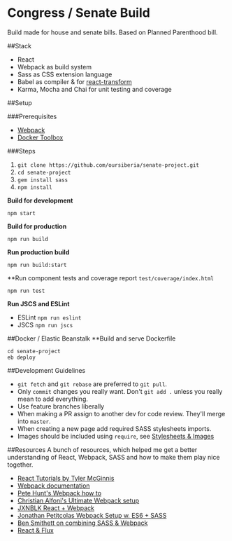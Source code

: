 # Congress / Senate Build
Build made for house and senate bills. Based on Planned Parenthood bill.


##Stack
* React
* Webpack as build system
* Sass as CSS extension language
* Babel as compiler & for [react-transform](https://github.com/gaearon/babel-plugin-react-transform)
* Karma, Mocha and Chai for unit testing and coverage

##Setup

###Prerequisites
* [Webpack](https://webpack.github.io/docs/installation.html)
* [Docker Toolbox](https://www.docker.com/docker-toolbox)

###Steps
1. `git clone https://github.com/oursiberia/senate-project.git`
1. `cd senate-project`
1. `gem install sass`
1. `npm install`

**Build for development**
```
npm start
```

**Build for production**
```
npm run build
```

**Run production build**
```
npm run build:start
```

**Run component tests and coverage report `test/coverage/index.html`
```
npm run test
```

**Run JSCS and ESLint**
* ESLint `npm run eslint`
* JSCS `npm run jscs`

##Docker / Elastic Beanstalk
**Build and serve Dockerfile
```
cd senate-project
eb deploy

```

##Development Guidelines
* `git fetch` and `git rebase` are preferred to `git pull`.
* Only `commit` changes you really want. Don't `git add .` unless you really mean to add everything.
* Use feature branches liberally
* When making a PR assign to another dev for code review. They'll merge into `master`.
* When creating a new page add required SASS stylesheets imports.
* Images should be included using `require`, see [Stylesheets & Images](https://github.com/petehunt/webpack-howto#5-stylesheets-and-images)

##Resources
A bunch of resources, which helped me get a better understanding of React, Webpack, SASS and how to make them play nice together.

* [React Tutorials by Tyler McGinnis](http://tylermcginnis.com/category/react/)
* [Webpack documentation](https://webpack.github.io/)
* [Pete Hunt's Webpack how to](https://github.com/petehunt/webpack-howto)
* [Christian Alfoni's Ultimate Webpack setup](http://www.christianalfoni.com/articles/2015_04_19_The-ultimate-webpack-setup)
* [JXNBLK React + Webpack](http://jxnblk.com/writing/posts/static-site-generation-with-react-and-webpack/)
* [Jonathan Petitcolas Webpack Setup w. ES6 + SASS](http://www.jonathan-petitcolas.com/2015/05/15/howto-setup-webpack-on-es6-react-application-with-sass.html)
* [Ben Smithett on combining SASS & Webpack](http://bensmithett.com/smarter-css-builds-with-webpack/)
* [React & Flux](https://medium.com/@tribou/react-and-flux-for-the-rest-of-us-61f90869d51f)
